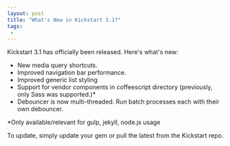```yaml
---
layout: post
title: "What's New in Kickstart 3.1?"
tags:
 -
---
```


Kickstart 3.1 has officially been released. Here's what's new:

- New media query shortcuts.
- Improved navigation bar performance.
- Improved generic list styling
- Support for vendor components in coffeescript directory (previously, only Sass was supported.)*
- Debouncer is now multi-threaded. Run batch processes each with their own debouncer.

*Only available/relevant for gulp, jekyll, node.js usage

To update, simply update your gem or pull the latest from the Kickstart repo.

